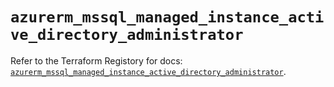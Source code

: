 # `azurerm_mssql_managed_instance_active_directory_administrator`

Refer to the Terraform Registory for docs: [`azurerm_mssql_managed_instance_active_directory_administrator`](https://registry.terraform.io/providers/hashicorp/azurerm/3.65.0/docs/resources/mssql_managed_instance_active_directory_administrator).
